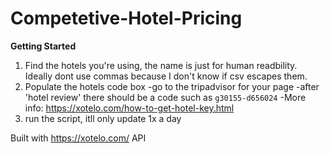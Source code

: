 # Competetive-Hotel-Pricing

**Getting Started**
1. Find the hotels you're using, the name is just for human readbility. Ideally dont use commas because I don't know if csv escapes them.
2. Populate the hotels code box 
  -go to the tripadvisor for your page
  -after 'hotel review' there should be a code such as `g30155-d656024`
  -More info: https://xotelo.com/how-to-get-hotel-key.html
3. run the script, itll only update 1x a day

Built with https://xotelo.com/ API
